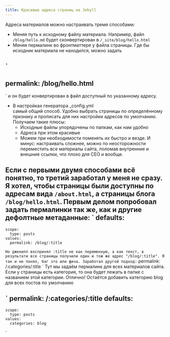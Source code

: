 ```yaml
---
title: Красивые адреса страниц на Jekyll
---
```


Адреса материалов можно настраивать тремя способами:

* Меняя путь к исходному файлу материала. Например, файл `/blog/hello.md` будет сконвертирован в `/_site/blog/hello.html`
* Меняя пермалинк во фронтматтере у файла страницы. Где бы исходник материала не находился, можно задать   
<!--break-->
`
---
permalink: /blog/hello.html
---
`
и он будет конвертирован в файл доступный по указанному адресу.
* В настройках генератора _config.yml  
самый общий способ. Удобно выбрать страницы по определённому признаку и прописать для них настройки адресов по умолчанию. Получаем такие плюсы:
    * Исходные файлы упорядочены по папкам, как нам удобно
    * Адреса при этом красивые
    * Можем при необходимости поменять их быстро и везде.
И минус: настраивать сложнее, можно по неосторожности переместить все материалы сайта, поломав внутренние и внешние ссылки, что плохо для СЕО и вообще.

Если с первыми двумя способами всё понятно, то третий заработал у меня не сразу. Я хотел, чтобы страницы были доступны по адресам вида `/about.html`, а страницы блога `/blog/hello.html`. Первым делом попробовал задать пермалинки так же, как и другие дефолтные метаданные:
`
defaults:
  - 
    scope:
      type: posts
    values:
      permalink: /blog/:title
`
Но джекилл воспринял :title не как переменную, а как текст, в результати все страницы получили один и тож же адрес "/blog/:title". Я так и не понял, баг это или фича. Заработал другой подход:
`
permalink: /:categories/:title
`
Тут мы задаём пермалинк для всех материалов сайта. Если у страницы есть категория, то она будет лежать в папке с названием этой категории. Отлично!
Остаётся добавить категорию blog для всех постов по умолчанию

`
permalink: /:categories/:title
defaults:
  - 
    scope:
      type: posts
    values:
      categories: blog
`
